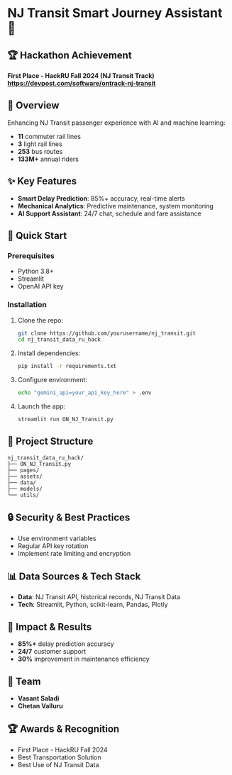 # NJ Transit Smart Journey Assistant 🚆

## 🏆 Hackathon Achievement

**First Place - HackRU Fall 2024 (NJ Transit Track)**
**https://devpost.com/software/ontrack-nj-transit**

## 📱 Overview

Enhancing NJ Transit passenger experience with AI and machine learning:

- **11** commuter rail lines
- **3** light rail lines
- **253** bus routes
- **133M+** annual riders

## ✨ Key Features

- **Smart Delay Prediction**: 85%+ accuracy, real-time alerts
- **Mechanical Analytics**: Predictive maintenance, system monitoring
- **AI Support Assistant**: 24/7 chat, schedule and fare assistance

## 🚀 Quick Start

### Prerequisites

- Python 3.8+
- Streamlit
- OpenAI API key

### Installation

1. Clone the repo:
   ```bash
   git clone https://github.com/yourusername/nj_transit.git
   cd nj_transit_data_ru_hack
   ```
2. Install dependencies:
   ```bash
   pip install -r requirements.txt
   ```
3. Configure environment:
   ```bash
   echo "gemini_api=your_api_key_here" > .env
   ```
4. Launch the app:
   ```bash
   streamlit run ON_NJ_Transit.py
   ```

## 📁 Project Structure

```
nj_transit_data_ru_hack/
├── ON_NJ_Transit.py
├── pages/
├── assets/
├── data/
├── models/
└── utils/
```

## 🔒 Security & Best Practices

- Use environment variables
- Regular API key rotation
- Implement rate limiting and encryption

## 📊 Data Sources & Tech Stack

- **Data**: NJ Transit API, historical records, NJ Transit Data
- **Tech**: Streamlit, Python, scikit-learn, Pandas, Plotly

## 🎯 Impact & Results

- **85%+** delay prediction accuracy
- **24/7** customer support
- **30%** improvement in maintenance efficiency

## 👥 Team

- **Vasant Saladi**
- **Chetan Valluru**

## 🏆 Awards & Recognition

- First Place - HackRU Fall 2024
- Best Transportation Solution
- Best Use of NJ Transit Data
